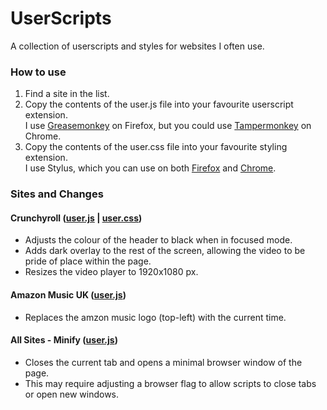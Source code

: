 [gs-firefox]: https://addons.mozilla.org/en-US/firefox/addon/greasemonkey/
[gs-chrome]: https://chrome.google.com/webstore/detail/tampermonkey/dhdgffkkebhmkfjojejmpbldmpobfkfo
[st-firefox]: https://addons.mozilla.org/en-US/firefox/addon/styl-us/
[st-chrome]: https://chrome.google.com/webstore/detail/stylus/clngdbkpkpeebahjckkjfobafhncgmne/
# UserScripts
A collection of userscripts and styles for websites I often use.

### How to use
1. Find a site in the list.
2. Copy the contents of the user.js file into your favourite userscript extension.  
I use [Greasemonkey][gs-firefox] on Firefox, but you could use [Tampermonkey][gs-chrome] on Chrome.
3. Copy the contents of the user.css file into your favourite styling extension.  
I use Stylus, which you can use on both [Firefox][st-firefox] and [Chrome][st-chrome].

### Sites and Changes
#### Crunchyroll  ([user.js](./crunchyroll.user.js) | [user.css](./crunchyrol.user.css))  
+ Adjusts the colour of the header to black when in focused mode.
+ Adds dark overlay to the rest of the screen, allowing the video to be pride of place within the page.
+ Resizes the video player to 1920x1080 px.

#### Amazon Music UK ([user.js](./aznmusic.user.js))
+ Replaces the amzon music logo (top-left) with the current time.

#### All Sites - Minify ([user.js](./minify.user.js))
+ Closes the current tab and opens a minimal browser window of the page.
+ This may require adjusting a browser flag to allow scripts to close tabs or open new windows.
